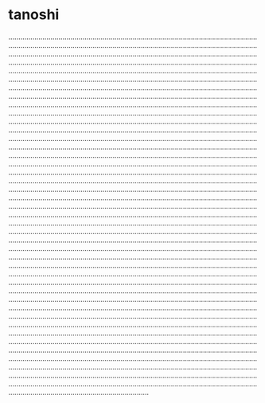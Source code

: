 # tanoshi
..............................................................................................................................................................................................................................................................................................................................................................................................................................................................................................................................................................................................................................................................................................................................................................................................................................................................................................................................................................................................................................................................................................................................................................................................................................................................................................................................................................................................................................................................................................................................................................................................................................................................................................................................................................................................................................................................................................................................................................................................................................................................................................................................................................................................................................................................................................................................................................................................................................................................................................................................................................................................................................................................................................................................................................................................................................................................................................................................................................................................................................................................................................................................................................................................................................................................................................................................................................................................................................................................................................................................................................................................................................................................................................................................................................................................................................................................................................................................................................................................................................................................................................................................................................................................................................................................................................................................................................................................................................................................................................................................................................................................................................................................................................................................................................................................................................................................................................................................................................................................................................................................................................................................................................................................................................................................................................................................................................................................................................................................................................